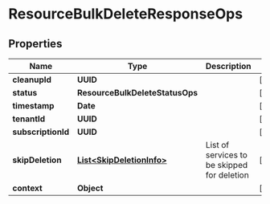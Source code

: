 

# ResourceBulkDeleteResponseOps


## Properties

Name | Type | Description | Notes
------------ | ------------- | ------------- | -------------
**cleanupId** | **UUID** |  |  [optional]
**status** | **ResourceBulkDeleteStatusOps** |  |  [optional]
**timestamp** | **Date** |  |  [optional]
**tenantId** | **UUID** |  |  [optional]
**subscriptionId** | **UUID** |  |  [optional]
**skipDeletion** | [**List&lt;SkipDeletionInfo&gt;**](SkipDeletionInfo.md) | List of services to be skipped for deletion |  [optional]
**context** | **Object** |  |  [optional]



